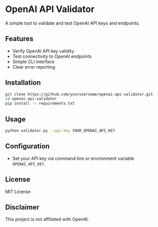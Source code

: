 # OpenAI API Validator

A simple tool to validate and test OpenAI API keys and endpoints.

## Features

- Verify OpenAI API key validity
- Test connectivity to OpenAI endpoints
- Simple CLI interface
- Clear error reporting

## Installation

```bash
git clone https://github.com/yourusername/openai-api-validator.git
cd openai-api-validator
pip install -r requirements.txt
```

## Usage

```bash
python validator.py --api-key YOUR_OPENAI_API_KEY
```

## Configuration

- Set your API key via command line or environment variable `OPENAI_API_KEY`.

## License

MIT License

## Disclaimer

This project is not affiliated with OpenAI.